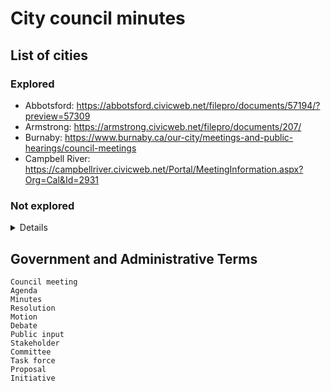 
# City council minutes

## List of cities 

### Explored
 - Abbotsford: https://abbotsford.civicweb.net/filepro/documents/57194/?preview=57309
 - Armstrong: https://armstrong.civicweb.net/filepro/documents/207/
 - Burnaby: https://www.burnaby.ca/our-city/meetings-and-public-hearings/council-meetings
 - Campbell River: https://campbellriver.civicweb.net/Portal/MeetingInformation.aspx?Org=Cal&Id=2931

### Not explored
 <details>    
    ```    
    Castlegar
    Chilliwack
    Colwood
    Coquitlam
    Courtenay
    Cranbrook
    Dawson Creek
    Duncan
    Enderby
    Fernie
    Fort St. John
    Grand Forks
    Greenwood
    Kamloops
    Kelowna
    Kimberley
    Langford
    Langley (City)
    Maple Ridge
    Merritt
    Nanaimo
    Nelson
    New Westminster
    North Vancouver (City)
    Parksville
    Penticton
    Pitt Meadows
    Port Alberni
    Port Coquitlam
    Port Moody
    Powell River
    Prince George
    Prince Rupert
    Quesnel
    Revelstoke
    Richmond
    Rossland
    Salmon Arm
    Surrey  https://www.surrey.ca/city-government/council-meetings/council-committee-commission-board-and-task-force-minutes
    Terrace
    Trail
    Vancouver
    Vernon
    Victoria
    West Kelowna
    White Rock
    Williams Lake
    ```
    
    ## Towns
    ```
    Comox
    Creston
    Gibsons
    Ladysmith
    Oliver
    Osoyoos
    Qualicum Beach
    Sidney
    Smithers
    View Royal
    ``` 
    ## District Municipalities
    ```
    North Vancouver (District)
    Maple Ridge
    Langley (District)
    Saanich
    Squamish
    Mission
    Sechelt
    West Vancouver
    Pitt Meadows
    Kent
    ```
    
    ## Villages
    ```
    Anmore
    Belcarra
    Cumberland
    Kaslo
    Lions Bay
    New Denver
    Pemberton
    Radium Hot Springs
    Sayward
    Zeballos
    ```

   </details>


## Government and Administrative Terms

```
Council meeting
Agenda
Minutes
Resolution
Motion
Debate
Public input
Stakeholder
Committee
Task force
Proposal
Initiative
```
